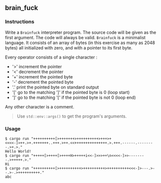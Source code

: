 ## brain_fuck

### Instructions

Write a `Brainfuck` interpreter program.
The source code will be given as the first argument.
The code will always be valid.
`Brainfuck` is a minimalist language. It consists of an array of bytes (in this exercise as many as 2048 bytes) all initialized with zero, and with a pointer to its first byte.

Every operator consists of a single character :

- '>' increment the pointer
- '<' decrement the pointer
- '+' increment the pointed byte
- '-' decrement the pointed byte
- '.' print the pointed byte on standard output
- '[' go to the matching ']' if the pointed byte is 0 (loop start)
- ']' go to the matching '[' if the pointed byte is not 0 (loop end)

Any other character is a comment.

> Use `std::env::args()` to get the program's arguments.

### Usage

```console
$ cargo run "++++++++++[>+++++++>++++++++++>+++>+<<<<-]>++.>+.+++++++..+++.>++.<<+++++++++++++++.>.+++.------.--------.>+.>."
Hello World!
$ cargo run "+++++[>++++[>++++H>+++++i<<-]>>>++\n<<<<-]>>--------.>+++++.>."
Hi
$ cargo run "++++++++++[>++++++++++>++++++++++>++++++++++<<<-]>---.>--.>-.>++++++++++."
abc
```
